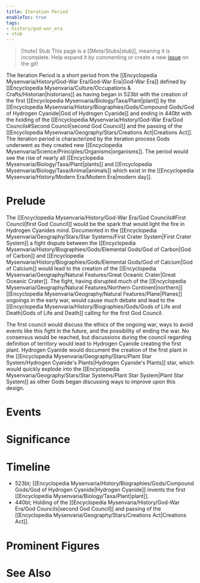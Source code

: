 ```yaml
---
title: Iteration Period
enableToc: true
tags:
- history/god-war_era
- stub
---
```


> [!note] Stub
> This page is a [[Meta/Stubs|stub]], meaning it is incomplete. Help expand it by commenting or create a new [issue](https://github.com/RagtimeGal/quartz--encyclopedia-mysenvaria/issues/new/choose) on the git!


The Iteration Period is a short period from the [[Encyclopedia Mysenvaria/History/God-War Era/God-War Era|God-War Era]] defined by [[Encyclopedia Mysenvaria/Culture/Occupations & Crafts/Historian|historians]] as having began in 523bt with the creation of the first [[Encyclopedia Mysenvaria/Biology/Taxa/Plant|plant]] by the [[Encyclopedia Mysenvaria/History/Biographies/Gods/Compound Gods/God of Hydrogen Cyanide|God of Hydrogen Cyanide]] and ending in 440bt with the holding of the [[Encyclopedia Mysenvaria/History/God-War Era/God Councils#Second Council|second God Council]] and the passing of the [[Encyclopedia Mysenvaria/Geography/Stars/Creations Act|Creations Act]]. The iteration period is characterized by the iteration process Gods underwent as they created new [[Encyclopedia Mysenvaria/Science/Principles/Organisms|organisms]]. The period would see the rise of nearly all [[Encyclopedia Mysenvaria/Biology/Taxa/Plant|plants]] and [[Encyclopedia Mysenvaria/Biology/Taxa/Animal|animals]] which exist in the [[Encyclopedia Mysenvaria/History/Modern Era/Modern Era|modern day]]. 
# Prelude
The [[Encyclopedia Mysenvaria/History/God-War Era/God Councils#First Council|first God Council]] would be the spark that would light the fire in Hydrogen Cyanides mind. Documented in the [[Encyclopedia Mysenvaria/Geography/Stars/Star Systems/First Crater System|First Crater System]] a fight dispute between the [[Encyclopedia Mysenvaria/History/Biographies/Gods/Elemental Gods/God of Carbon|God of Carbon]] and [[Encyclopedia Mysenvaria/History/Biographies/Gods/Elemental Gods/God of Calcium|God of Calcium]] would lead to the creation of the [[Encyclopedia Mysenvaria/Geography/Natural Features/Great Oceanic Crater|Great Oceanic Crater]]. The fight, having disrupted much of the [[Encyclopedia Mysenvaria/Geography/Natural Features/Northern Continent|northern]] [[Encyclopedia Mysenvaria/Geography/Natural Features/Plane|Planes]] ongoings in the early war, would cause much debate and lead to the [[Encyclopedia Mysenvaria/History/Biographies/Gods/Gods of Life and Death|Gods of Life and Death]] calling for the first God Council. 

The first council would discuss the ethics of the ongoing war, ways to avoid events like this fight in the future, and the possibility of ending the war. No consensus would be reached, but discussions during the council regarding definition of territory would lead to Hydrogen Cyanide creating the first plant. Hydrogen Cyanide would document the creation of the first plant in the [[Encyclopedia Mysenvaria/Geography/Stars/Plant Star System/Hydrogen Cyanide's Plants|Hydrogen Cyanide's Plants]] star, which would quickly explode into the [[Encyclopedia Mysenvaria/Geography/Stars/Star Systems/Plant Star System|Plant Star System]] as other Gods began discussing ways to improve upon this design.
# Events 

# Significance

# Timeline
- 523bt; [[Encyclopedia Mysenvaria/History/Biographies/Gods/Compound Gods/God of Hydrogen Cyanide|Hydrogen Cyanide]] invents the first [[Encyclopedia Mysenvaria/Biology/Taxa/Plant|plant]].
- 440bt; Holding of the [[Encyclopedia Mysenvaria/History/God-War Era/God Councils|second God Council]] and passing of the [[Encyclopedia Mysenvaria/Geography/Stars/Creations Act|Creations Act]].
# Prominent Figures

# See Also
